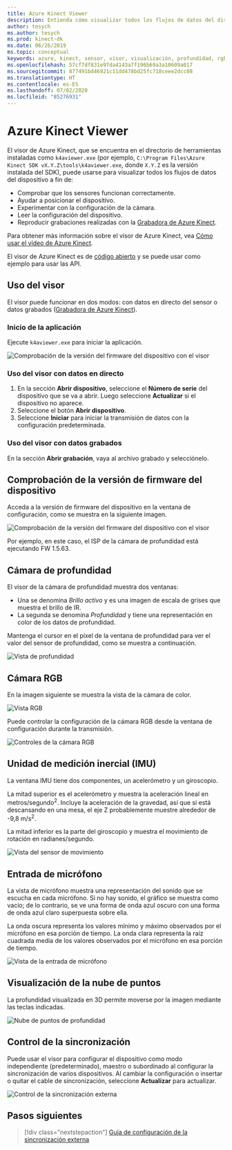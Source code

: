 ```yaml
---
title: Azure Kinect Viewer
description: Entienda cómo visualizar todos los flujos de datos del dispositivo mediante el visor de Azure Kinect.
author: tesych
ms.author: tesych
ms.prod: kinect-dk
ms.date: 06/26/2019
ms.topic: conceptual
keywords: azure, kinect, sensor, visor, visualización, profundidad, rgb, color, imu, audio, micrófono, nube de puntos
ms.openlocfilehash: 57cf7df831e97da4143a7f196b69a3a10609a017
ms.sourcegitcommit: 877491bd46921c11dd478bd25fc718ceee2dcc08
ms.translationtype: HT
ms.contentlocale: es-ES
ms.lasthandoff: 07/02/2020
ms.locfileid: "85276931"
---
```

# <a name="azure-kinect-viewer"></a>Azure Kinect Viewer

El visor de Azure Kinect, que se encuentra en el directorio de herramientas instaladas como `k4aviewer.exe` (por ejemplo, `C:\Program Files\Azure Kinect SDK vX.Y.Z\tools\k4aviewer.exe`, donde `X.Y.Z` es la versión instalada del SDK), puede usarse para visualizar todos los flujos de datos del dispositivo a fin de:

* Comprobar que los sensores funcionan correctamente.
* Ayudar a posicionar el dispositivo.
* Experimentar con la configuración de la cámara.
* Leer la configuración del dispositivo.
* Reproducir grabaciones realizadas con la [Grabadora de Azure Kinect](azure-kinect-recorder.md).

Para obtener más información sobre el visor de Azure Kinect, vea [Cómo usar el vídeo de Azure Kinect](https://www.microsoft.com/videoplayer/embed/RE3hNwG).

El visor de Azure Kinect es de [código abierto](https://github.com/microsoft/Azure-Kinect-Sensor-SDK/tree/develop/tools/k4aviewer) y se puede usar como ejemplo para usar las API.

## <a name="use-viewer"></a>Uso del visor

El visor puede funcionar en dos modos: con datos en directo del sensor o datos grabados ([Grabadora de Azure Kinect](azure-kinect-recorder.md)).

### <a name="start-application"></a>Inicio de la aplicación

Ejecute `k4aviewer.exe` para iniciar la aplicación.

![Comprobación de la versión del firmware del dispositivo con el visor](./media/how-to-guides/open-viewer.png)

### <a name="use-the-viewer-with-live-data"></a>Uso del visor con datos en directo

1. En la sección **Abrir dispositivo**, seleccione el **Número de serie** del dispositivo que se va a abrir. Luego seleccione **Actualizar** si el dispositivo no aparece.
2. Seleccione el botón **Abrir dispositivo**.
3. Seleccione **Iniciar** para iniciar la transmisión de datos con la configuración predeterminada.

### <a name="use-the-viewer-with-recorded-data"></a>Uso del visor con datos grabados

En la sección **Abrir grabación**, vaya al archivo grabado y selecciónelo.

## <a name="check-device-firmware-version"></a>Comprobación de la versión de firmware del dispositivo

Acceda a la versión de firmware del dispositivo en la ventana de configuración, como se muestra en la siguiente imagen.

![Comprobación de la versión del firmware del dispositivo con el visor](./media/how-to-guides/check-firmware-update.png)

Por ejemplo, en este caso, el ISP de la cámara de profundidad está ejecutando FW 1.5.63.

## <a name="depth-camera"></a>Cámara de profundidad

El visor de la cámara de profundidad muestra dos ventanas:

* Una se denomina *Brillo activo* y es una imagen de escala de grises que muestra el brillo de IR.
* La segunda se denomina *Profundidad* y tiene una representación en color de los datos de profundidad.

Mantenga el cursor en el píxel de la ventana de profundidad para ver el valor del sensor de profundidad, como se muestra a continuación.

![Vista de profundidad](./media/how-to-guides/depth-camera.png)

## <a name="rgb-camera"></a>Cámara RGB

En la imagen siguiente se muestra la vista de la cámara de color.

![Vista RGB](./media/how-to-guides/viewer-rgb-camera.png)

Puede controlar la configuración de la cámara RGB desde la ventana de configuración durante la transmisión.

![Controles de la cámara RGB](./media/how-to-guides/rgb-camera-settings.png)

## <a name="inertial-measurement-unit-imu"></a>Unidad de medición inercial (IMU)

La ventana IMU tiene dos componentes, un acelerómetro y un giroscopio.

La mitad superior es el acelerómetro y muestra la aceleración lineal en metros/segundo<sup>2</sup>.  Incluye la aceleración de la gravedad, así que si está descansando en una mesa, el eje Z probablemente muestre alrededor de -9,8 m/s<sup>2</sup>.

La mitad inferior es la parte del giroscopio y muestra el movimiento de rotación en radianes/segundo.

![Vista del sensor de movimiento](./media/how-to-guides/viewer-mu-settings.png)

## <a name="microphone-input"></a>Entrada de micrófono

La vista de micrófono muestra una representación del sonido que se escucha en cada micrófono. Si no hay sonido, el gráfico se muestra como vacío; de lo contrario, se ve una forma de onda azul oscuro con una forma de onda azul claro superpuesta sobre ella.

La onda oscura representa los valores mínimo y máximo observados por el micrófono en esa porción de tiempo. La onda clara representa la raíz cuadrada media de los valores observados por el micrófono en esa porción de tiempo.

![Vista de la entrada de micrófono](./media/how-to-guides/microphone-data.png)

## <a name="point-cloud-visualization"></a>Visualización de la nube de puntos

La profundidad visualizada en 3D permite moverse por la imagen mediante las teclas indicadas.

![Nube de puntos de profundidad](./media/how-to-guides/depth-point-cloud.png)

## <a name="synchronization-control"></a>Control de la sincronización

Puede usar el visor para configurar el dispositivo como modo independiente (predeterminado), maestro o subordinado al configurar la sincronización de varios dispositivos.
Al cambiar la configuración o insertar o quitar el cable de sincronización, seleccione **Actualizar** para actualizar.

![Control de la sincronización externa](./media/how-to-guides/sync-control.png)

## <a name="next-steps"></a>Pasos siguientes

> [!div class="nextstepaction"]
>[Guía de configuración de la sincronización externa](https://support.microsoft.com/help/4494429/sync-multiple-azure-kinect-dk-devices)
